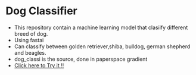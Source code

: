# Dog Classifier

* This repository contain a machine learning model that clasiify different breed of dog.
* Using fastai
* Can classify between golden retriever,shiba, bulldog, german shepherd and beagles.
* dog_classi is the source, done in paperspace gradient
* [Click here to Try it !!](https://dog-classifier-yat.herokuapp.com "Heroku")
